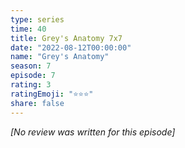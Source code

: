 ```yaml
---
type: series
time: 40
title: Grey's Anatomy 7x7
date: "2022-08-12T00:00:00"
name: "Grey's Anatomy"
season: 7
episode: 7
rating: 3
ratingEmoji: "⭐️⭐️⭐️"
share: false
---
```


*[No review was written for this episode]*